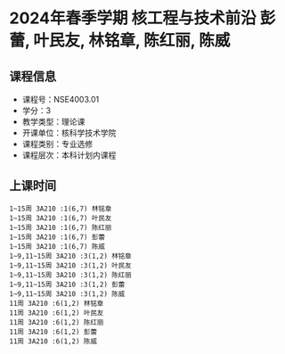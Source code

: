 # 2024年春季学期 核工程与技术前沿 彭蕾, 叶民友, 林铭章, 陈红丽, 陈威






## 课程信息

- 课程号：NSE4003.01
- 学分：3
- 教学类型：理论课
- 开课单位：核科学技术学院
- 课程类别：专业选修
- 课程层次：本科计划内课程

## 上课时间

```
1~15周 3A210 :1(6,7) 林铭章
1~15周 3A210 :1(6,7) 叶民友
1~15周 3A210 :1(6,7) 陈红丽
1~15周 3A210 :1(6,7) 彭蕾
1~15周 3A210 :1(6,7) 陈威
1~9,11~15周 3A210 :3(1,2) 林铭章
1~9,11~15周 3A210 :3(1,2) 叶民友
1~9,11~15周 3A210 :3(1,2) 陈红丽
1~9,11~15周 3A210 :3(1,2) 彭蕾
1~9,11~15周 3A210 :3(1,2) 陈威
11周 3A210 :6(1,2) 林铭章
11周 3A210 :6(1,2) 叶民友
11周 3A210 :6(1,2) 陈红丽
11周 3A210 :6(1,2) 彭蕾
11周 3A210 :6(1,2) 陈威
```

